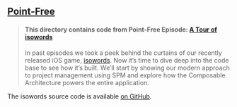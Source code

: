 ## [Point-Free](https://www.pointfree.co)

> #### This directory contains code from Point-Free Episode: [A Tour of isowords](https://www.pointfree.co/episodes/ep142-a-tour-of-isowords-part-1)
>
> In past episodes we took a peek behind the curtains of our recently released iOS game, [isowords](https://www.isowords.xyz). Now it’s time to dive deep into the code base to see how it’s built. We’ll start by showing our modern approach to project management using SPM and explore how the Composable Architecture powers the entire application.

The isowords source code is available [on GitHub](https://github.com/pointfreeco/isowords/tree/c2793f4aacbbe5273062ab2a064bb743b74bf9de).
